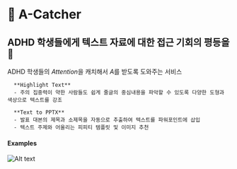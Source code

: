 &#x1F4D9; A-Catcher 
=========
**ADHD 학생들에게 텍스트 자료에 대한 접근 기회의 평등을** :loudspeaker:
---------------------------------------------------

   ADHD 학생들의 *Attention*을 캐치해서 *A*를 받도록 도와주는 서비스
      
      **Highlight Text**
      - 주의 집중력이 약한 사람들도 쉽게 줄글의 중심내용을 파악할 수 있도록 다양한 도형과 색상으로 텍스트를 강조
      
      **Text to PPTX**
      - 발표 대본의 제목과 소제목을 자동으로 추출하여 텍스트를 파워포인트에 삽입
      - 텍스트 주제와 어울리는 피피티 템플릿 및 이미지 추천


#### Examples
![Alt text](https://github.com/yoonkim313/dataCampusProject-Team10/blob/master/%E1%84%89%E1%85%A5%E1%84%87%E1%85%B5%E1%84%89%E1%85%B3%E1%84%8B%E1%85%A8%E1%84%89%E1%85%B5.jpeg)

   
   
   
